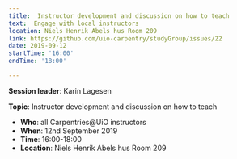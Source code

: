 ```yaml
---
title:  Instructor development and discussion on how to teach
text:  Engage with local instructors
location: Niels Henrik Abels hus Room 209
link: https://github.com/uio-carpentry/studyGroup/issues/22
date: 2019-09-12
startTime: '16:00'
endTime: '18:00'

---
```


**Session leader**: Karin Lagesen

**Topic**: Instructor development and discussion on how to teach

- **Who**: all Carpentries@UiO instructors
- **When**: 12nd September 2019
- **Time**: 16:00-18:00
- **Location**:  Niels Henrik Abels hus Room 209
